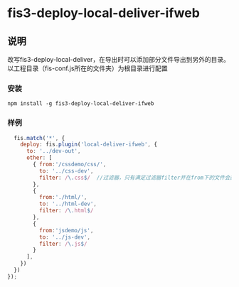 # fis3-deploy-local-deliver-ifweb

## 说明
改写fis3-deploy-local-deliver，在导出时可以添加部分文件导出到另外的目录。以工程目录（fis-conf.js所在的文件夹）为根目录进行配置
### 安装
```
npm install -g fis3-deploy-local-deliver-ifweb
```
### 样例
```js
  fis.match('*', {
    deploy: fis.plugin('local-deliver-ifweb', {
      to: '../dev-out',
      other: [ 
        { from:'/cssdemo/css/',
          to: '../css-dev',
          filter: /\.css$/  //过滤器，只有满足过滤器filter并在from下的文件会部署到to的目录下
        },
        {
          from:'./html/',
          to: '../html-dev',
          filter: /\.html$/
        },
        {
          from:'jsdemo/js',
          to: '../js-dev',
          filter: /\.js$/
        }       
      ],
    })
  })
});
```
